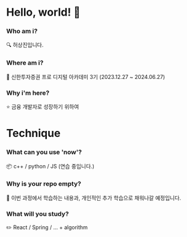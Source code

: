 # Hello, world! 👋

### Who am i? 
🔍 허상진입니다. 

### Where am i? 
🌱 신한투자증권 프로 디지털 아카데미 3기 (2023.12.27 ~ 2024.06.27)

### Why i'm here? 
⭐ 금융 개발자로 성장하기 위하여 

# Technique

### What can you use 'now'?
📦 c++ / python / JS (연습 중입니다.)

### Why is your repo empty?
💭 이번 과정에서 학습하는 내용과, 개인적인 추가 학습으로 채워나갈 예정입니다.

### What will you study?
✏️ React / Spring / ... + algorithm
